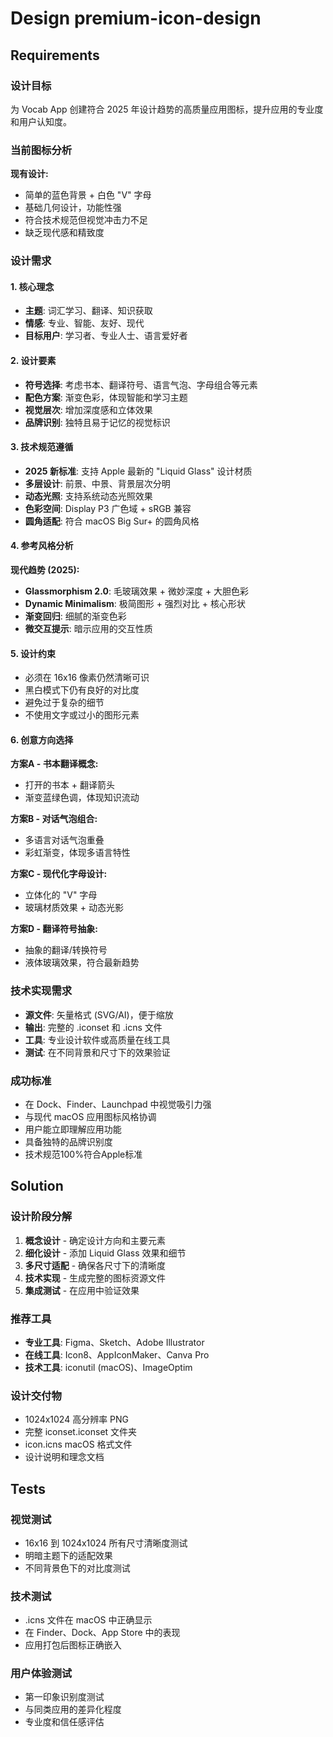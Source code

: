 # Design premium-icon-design

## Requirements

### 设计目标
为 Vocab App 创建符合 2025 年设计趋势的高质量应用图标，提升应用的专业度和用户认知度。

### 当前图标分析
**现有设计:**
- 简单的蓝色背景 + 白色 "V" 字母
- 基础几何设计，功能性强
- 符合技术规范但视觉冲击力不足
- 缺乏现代感和精致度

### 设计需求

#### 1. 核心理念
- **主题**: 词汇学习、翻译、知识获取
- **情感**: 专业、智能、友好、现代
- **目标用户**: 学习者、专业人士、语言爱好者

#### 2. 设计要素
- **符号选择**: 考虑书本、翻译符号、语言气泡、字母组合等元素
- **配色方案**: 渐变色彩，体现智能和学习主题
- **视觉层次**: 增加深度感和立体效果
- **品牌识别**: 独特且易于记忆的视觉标识

#### 3. 技术规范遵循
- **2025 新标准**: 支持 Apple 最新的 "Liquid Glass" 设计材质
- **多层设计**: 前景、中景、背景层次分明
- **动态光照**: 支持系统动态光照效果
- **色彩空间**: Display P3 广色域 + sRGB 兼容
- **圆角适配**: 符合 macOS Big Sur+ 的圆角风格

#### 4. 参考风格分析
**现代趋势 (2025):**
- **Glassmorphism 2.0**: 毛玻璃效果 + 微妙深度 + 大胆色彩
- **Dynamic Minimalism**: 极简图形 + 强烈对比 + 核心形状
- **渐变回归**: 细腻的渐变色彩
- **微交互提示**: 暗示应用的交互性质

#### 5. 设计约束
- 必须在 16x16 像素仍然清晰可识
- 黑白模式下仍有良好的对比度
- 避免过于复杂的细节
- 不使用文字或过小的图形元素

#### 6. 创意方向选择
**方案A - 书本翻译概念:**
- 打开的书本 + 翻译箭头
- 渐变蓝绿色调，体现知识流动

**方案B - 对话气泡组合:**
- 多语言对话气泡重叠
- 彩虹渐变，体现多语言特性

**方案C - 现代化字母设计:**
- 立体化的 "V" 字母
- 玻璃材质效果 + 动态光影

**方案D - 翻译符号抽象:**
- 抽象的翻译/转换符号
- 液体玻璃效果，符合最新趋势

### 技术实现需求
- **源文件**: 矢量格式 (SVG/AI)，便于缩放
- **输出**: 完整的 .iconset 和 .icns 文件
- **工具**: 专业设计软件或高质量在线工具
- **测试**: 在不同背景和尺寸下的效果验证

### 成功标准
- 在 Dock、Finder、Launchpad 中视觉吸引力强
- 与现代 macOS 应用图标风格协调
- 用户能立即理解应用功能
- 具备独特的品牌识别度
- 技术规范100%符合Apple标准

## Solution

### 设计阶段分解
1. **概念设计** - 确定设计方向和主要元素
2. **细化设计** - 添加 Liquid Glass 效果和细节
3. **多尺寸适配** - 确保各尺寸下的清晰度
4. **技术实现** - 生成完整的图标资源文件
5. **集成测试** - 在应用中验证效果

### 推荐工具
- **专业工具**: Figma、Sketch、Adobe Illustrator
- **在线工具**: Icon8、AppIconMaker、Canva Pro
- **技术工具**: iconutil (macOS)、ImageOptim

### 设计交付物
- 1024x1024 高分辨率 PNG
- 完整 iconset.iconset 文件夹
- icon.icns macOS 格式文件
- 设计说明和理念文档

## Tests

### 视觉测试
- 16x16 到 1024x1024 所有尺寸清晰度测试
- 明暗主题下的适配效果
- 不同背景色下的对比度测试

### 技术测试  
- .icns 文件在 macOS 中正确显示
- 在 Finder、Dock、App Store 中的表现
- 应用打包后图标正确嵌入

### 用户体验测试
- 第一印象识别度测试
- 与同类应用的差异化程度
- 专业度和信任感评估